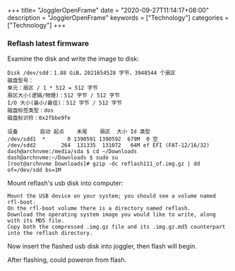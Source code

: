 +++
title= "JogglerOpenFrame"
date = "2020-09-27T11:14:17+08:00"
description = "JogglerOpenFrame"
keywords = ["Technology"]
categories = ["Technology"]
+++
### Reflash latest firmware
Examine the disk and write the image to disk:   
```
Disk /dev/sdd：1.88 GiB，2021654528 字节，3948544 个扇区
磁盘型号：                
单元：扇区 / 1 * 512 = 512 字节
扇区大小(逻辑/物理)：512 字节 / 512 字节
I/O 大小(最小/最佳)：512 字节 / 512 字节
磁盘标签类型：dos
磁盘标识符：0x2fbbe9fe

设备       启动 起点    末尾    扇区  大小 Id 类型
/dev/sdd1  *       0 1390591 1390592  679M  0 空
/dev/sdd2        264  131335  131072   64M ef EFI (FAT-12/16/32)
dash@archnvme:/media/sda $ cd ~/Downloads 
dash@archnvme:~/Downloads $ sudo su   
[root@archnvme Downloads]# gzip -dc reflash111_of.img.gz | dd of=/dev/sdd bs=1M
```
Mount reflash's usb disk into computer:    

```
Mount the USB device on your system; you should see a volume named rfl-boot.
On the rfl-boot volume there is a directory named reflash.
Download the operating system image you would like to write, along with its MD5 file.
Copy both the compressed .img.gz file and its .img.gz.md5 counterpart into the reflash directory.
```
Now insert the flashed usb disk into joggler, then flash will begin.    

After flashing, could poweron from flash. 
